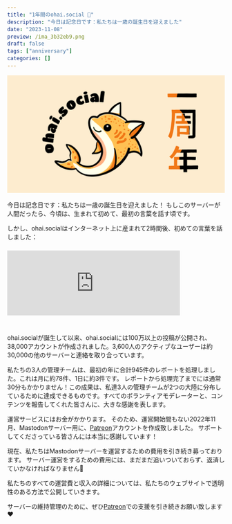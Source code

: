 ```yaml
---
title: "1年間のohai.social 🎉"
description: "今日は記念日です：私たちは一歳の誕生日を迎えました"
date: "2023-11-08"
preview: /ima_3b32eb9.png
draft: false
tags: ["anniversary"]
categories: []
---
```


<img src="anniversary-jp.png">


今日は記念日です：私たちは一歳の誕生日を迎えました！
もしこのサーバーが人間だったら、今頃は、生まれて初めて、最初の言葉を話す頃です。

しかし、ohai.socialはインターネット上に産まれて2時間後、初めての言葉を話しました：

<iframe src="https://ohai.social/@ohai/109309770136074484/embed" class="mastodon-embed" style="max-width: 100%; border: 0; margin-top: .5rem; margin-bottom: 1.5rem;" width="400" allowfullscreen="allowfullscreen"></iframe>

ohai.socialが誕生して以来、ohai.socialには100万以上の投稿が公開され、38,000アカウントが作成されました。3,600人のアクティブなユーザーは約30,000の他のサーバーと連絡を取り合っています。

私たちの3人の管理チームは、最初の年に合計945件のレポートを処理しました。これは月に約78件、1日に約3件です。
レポートから処理完了までには通常30分もかかりません！この成果は、私達3人の管理チームが2つの大陸に分布しているために達成できるものです。すべてのボランティアモデレーターと、コンテンツを報告してくれた皆さんに、大きな感謝を表します。

運営サービスにはお金がかかります。
そのため、運営開始間もない2022年11月、Mastodonサーバー用に、[Patreon](https://www.patreon.com/ohaisocial)アカウントを作成致しました。
サポートしてくださっている皆さんには本当に感謝しています！

現在、私たちはMastodonサーバーを運営するための費用を引き続き募っております。
サーバー運営をするための費用には、まだまだ追いついておらず、返済していかなければなりません💪

私たちのすべての運営費と収入の詳細については、私たちのウェブサイトで透明性のある方法で公開していきます。

サーバーの維持管理のために、ぜひ[Patreon](https://www.patreon.com/ohaisocial)での支援を引き続きお願い致します❤️

<script src="https://ohai.social/embed.js" async="async"></script>
